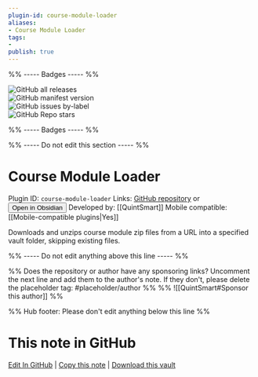 ```yaml
---
plugin-id: course-module-loader
aliases:
- Course Module Loader
tags: 
- 
publish: true
---
```


%% ----- Badges ----- %%

![GitHub all releases](https://img.shields.io/github/downloads/QuintSmart/obsidian-course-module-loader/total?color=573E7A&logo=github&style=for-the-badge)   
![GitHub manifest version](https://img.shields.io/github/manifest-json/v/QuintSmart/obsidian-course-module-loader?color=573E7A&logo=github&style=for-the-badge)   
![GitHub issues by-label](https://img.shields.io/github/issues/QuintSmart/obsidian-course-module-loader/help%20wanted?color=573E7A&logo=github&style=for-the-badge)   
![GitHub Repo stars](https://img.shields.io/github/stars/QuintSmart/obsidian-course-module-loader?color=573E7A&logo=github&style=for-the-badge)

%% ----- Badges ----- %%

%% ----- Do not edit this section ----- %%

# Course Module Loader

Plugin ID: `course-module-loader`
Links: [GitHub repository](https://github.com/QuintSmart/obsidian-course-module-loader) or [<button id=HH>Open in Obsidian</button>](obsidian://show-plugin?id=course-module-loader)
Developed by: [[QuintSmart]]
Mobile compatible: [[Mobile-compatible plugins|Yes]]

Downloads and unzips course module zip files from a URL into a specified vault folder, skipping existing files.

%% ----- Do not edit anything above this line ----- %% 

%% Does the repository or author have any sponsoring links? Uncomment the next line and add them to the author's note. If they don't, please delete the placeholder tag: #placeholder/author %%
%% ![[QuintSmart#Sponsor this author]] %%

%% Hub footer: Please don't edit anything below this line %%

# This note in GitHub

<span class="git-footer">[Edit In GitHub](https://github.dev/obsidian-community/obsidian-hub/blob/main/02%20-%20Community%20Expansions/02.05%20All%20Community%20Expansions/Plugins/course-module-loader.md "git-hub-edit-note") | [Copy this note](https://raw.githubusercontent.com/obsidian-community/obsidian-hub/main/02%20-%20Community%20Expansions/02.05%20All%20Community%20Expansions/Plugins/course-module-loader.md "git-hub-copy-note") | [Download this vault](https://github.com/obsidian-community/obsidian-hub/archive/refs/heads/main.zip "git-hub-download-vault") </span>

